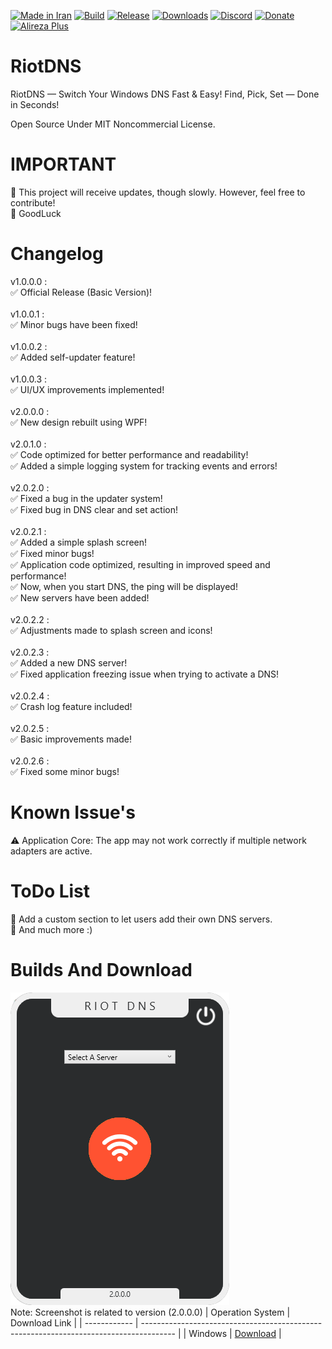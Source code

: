 [![Made in Iran](https://img.shields.io/badge/made_in-iran-ffd700.svg?labelColor=0057b7)](https://github.com/AlirezaPlusOfficial)
[![Build](https://img.shields.io/github/actions/workflow/status/AlirezaPlusOfficial/RiotDNS/main.yml?branch=master)](https://github.com/AlirezaPlusOfficial/RiotDNS/actions)
[![Release](https://img.shields.io/github/release/AlirezaPlusOfficial/RiotDNS.svg)](https://github.com/AlirezaPlusOfficial/RiotDNS/releases)
[![Downloads](https://img.shields.io/github/downloads/AlirezaPlusOfficial/RiotDNS/total.svg)](https://github.com/AlirezaPlusOfficial/RiotDNS/releases)
[![Discord](https://img.shields.io/discord/796410664460877865?label=discord)](https://discord.gg/tUa4V9S3MF)
[![Donate](https://img.shields.io/badge/donate-$$$-8a2be2.svg)](#)
[![Alireza Plus](https://img.shields.io/badge/Alireza-Plus-e4181c.svg?labelColor=0000ff)](#)

# RiotDNS
RiotDNS — Switch Your Windows DNS Fast & Easy!
Find, Pick, Set — Done in Seconds!
<br>

Open Source Under MIT Noncommercial License.
# IMPORTANT
🔰 This project will receive updates, though slowly. However, feel free to contribute!
<br>
🔰 GoodLuck 
# Changelog
v1.0.0.0 : <br>
✅ Official Release (Basic Version)!
<br><br>
v1.0.0.1 : <br>
✅ Minor bugs have been fixed!
<br><br>
v1.0.0.2 : <br>
✅ Added self-updater feature!
<br><br>
v1.0.0.3 : <br>
✅ UI/UX improvements implemented!
<br><br>
v2.0.0.0 : <br>
✅ New design rebuilt using WPF!
<br><br>
v2.0.1.0 : <br>
✅ Code optimized for better performance and readability!
<br> 
✅ Added a simple logging system for tracking events and errors!
<br><br>
v2.0.2.0 : <br>
✅ Fixed a bug in the updater system!
<br>
✅ Fixed bug in DNS clear and set action!
<br><br>
v2.0.2.1 :
<br>
✅ Added a simple splash screen!
<br>
✅ Fixed minor bugs!
<br>
✅ Application code optimized, resulting in improved speed and performance!
<br>
✅ Now, when you start DNS, the ping will be displayed!
<br>
✅ New servers have been added!
<br><br>
v2.0.2.2 :
<br>
✅ Adjustments made to splash screen and icons!
<br><br>
v2.0.2.3 :
<br>
✅ Added a new DNS server!
<br>
✅ Fixed application freezing issue when trying to activate a DNS!
<br><br>
v2.0.2.4 :
<br>
✅ Crash log feature included!
<br><br>
v2.0.2.5 :
<br>
✅ Basic improvements made!
<br><br>
v2.0.2.6 :
<br>
✅ Fixed some minor bugs!
# Known Issue's
⚠ Application Core: The app may not work correctly if multiple network adapters are active.
# ToDo List
💢 Add a custom section to let users add their own DNS servers.
<br>
💢 And much more :)
# Builds And Download
![RiotDNS](Screenshots/SS1.png)
<br>
Note: Screenshot is related to version (2.0.0.0)
| Operation System | Download Link                                                                      |
| ------------ | -------------------------------------------------------------------------------------- |
| Windows       | <a href="https://github.com/AlirezaPlusOfficial/RiotDNS/releases/download/main/RiotDNS_Compiled_Windows.zip">Download</a> |
